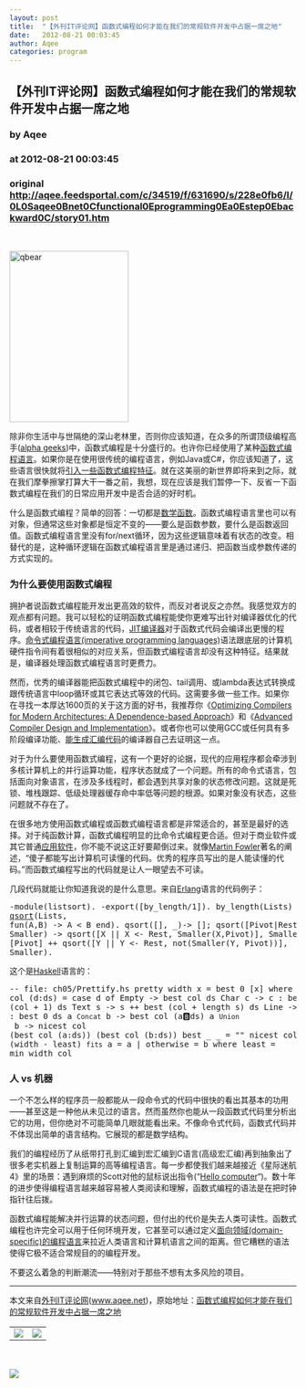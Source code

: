 ```yaml
---
layout: post
title:  "【外刊IT评论网】函数式编程如何才能在我们的常规软件开发中占据一席之地"
date:   2012-08-21 00:03:45
author: Aqee
categories: program
---
```


## 【外刊IT评论网】函数式编程如何才能在我们的常规软件开发中占据一席之地
### by Aqee
### at 2012-08-21 00:03:45
### original <http://aqee.feedsportal.com/c/34519/f/631690/s/228e0fb6/l/0L0Saqee0Bnet0Cfunctional0Eprogramming0Ea0Estep0Ebackward0C/story01.htm>

<br><p><a href="http://wkee.net/qee/wordpress/wp-content/uploads/2012/08/qbear.gif"><img title="qbear" src="http://wkee.net/qee/wordpress/wp-content/uploads/2012/08/qbear-209x300.gif" alt="qbear" width="209" height="300"></a></p> <p>除非你生活中与世隔绝的深山老林里，否则你应该知道，在众多的所谓顶级编程高手(<a href="http://video.google.com/videoplay?docid=-3436067109364123518">alpha geeks</a>)中，函数式编程是十分盛行的。也许你已经使用了某种<a title="Functional programming" href="http://www.aqee.net/www.aqee.net/tag/%E5%87%BD%E6%95%B0%E5%BC%8F%E7%BC%96%E7%A8%8B/" rel="wikipedia">函数式编程语言</a>。如果你是在使用很传统的编程语言，例如Java或C#，你应该知道了，这些语言很快就将<a href="http://www.aqee.net/whats-wrong-with-the-for-loop/">引入一些函数式编程特征</a>。就在这美丽的新世界即将来到之际，就在我们摩拳擦掌打算大干一番之前，我想，现在应该是我们暂停一下、反省一下函数式编程在我们的日常应用开发中是否合适的好时机。</p> <p>什么是函数式编程？简单的回答：一切都是<a title="Function (mathematics)" href="http://en.wikipedia.org/wiki/Function_%28mathematics%29" rel="wikipedia">数学函数</a>。函数式编程语言里也可以有对象，但通常这些对象都是恒定不变的——要么是函数参数，要什么是函数返回值。函数式编程语言里没有for/next循环，因为这些逻辑意味着有状态的改变。相替代的是，这种循环逻辑在函数式编程语言里是通过递归、把函数当成参数传递的方式实现的。</p> <h3>为什么要使用函数式编程</h3> <p>拥护者说函数式编程能开发出更高效的软件，而反对者说反之亦然。我感觉双方的观点都有问题。我可以轻松的证明函数式编程能使你更难写出针对编译器优化的代码，或者相较于传统语言的代码，<a title="Just-in-time compilation" href="http://en.wikipedia.org/wiki/Just-in-time_compilation" rel="wikipedia">JIT编译器</a>对于函数式代码会编译出更慢的程序。<a title="Imperative programming" href="http://en.wikipedia.org/wiki/Imperative_programming" rel="wikipedia">命令式编程语言(imperative programming languages)</a>语法跟底层的计算机硬件指令间有着很相似的对应关系，但函数式编程语言却没有这种特征。结果就是，编译器处理函数式编程语言时更费力。</p> <p>然而，优秀的编译器能把函数式编程中的闭包、tail调用、或lambda表达式转换成跟传统语言中loop循环或其它表达式等效的代码。这需要多做一些工作。如果你在寻找一本厚达1600页的关于这方面的好书，我推荐你《<a href="http://amzn.to/NSbGQp">Optimizing Compilers for Modern Architectures: A Dependence-based Approach</a>》和《<a href="http://www.amazon.com/Advanced-Compiler-Design-Implementation-Muchnick/dp/1558603204">Advanced Compiler Design and Implementation</a>》。或者你也可以使用GCC或任何具有多阶段编译功能、<a href="http://www.cs.nyu.edu/courses/spring07/G22.3130-001/code_gen.html">能生成汇编代码</a>的编译器自己去证明这一点。</p> <p>对于为什么要使用函数式编程，这有一个更好的论据，现代的应用程序都会牵涉到多核计算机上的并行运算功能，程序状态就成了一个问题。所有的命令式语言，包括面向对象语言，在涉及多线程时，都会遇到共享对象的状态修改问题。这就是死锁、堆栈跟踪、低级处理器缓存命中率低等问题的根源。如果对象没有状态，这些问题就不存在了。</p> <p>在很多地方使用函数式编程或函数式编程语言都是非常适合的，甚至是最好的选择。对于纯函数计算，函数式编程明显的比命令式编程更合适。但对于商业软件或其它普通<a title="Application software" href="http://en.wikipedia.org/wiki/Application_software" rel="wikipedia">应用软件</a>，你不能不说这正好要颠倒过来。就像<a title="Martin Fowler" href="http://martinfowler.com/" rel="homepage">Martin Fowler</a>著名的阐述，“傻子都能写出计算机可读懂的代码。优秀的程序员写出的是人能读懂的代码。”而函数式编程写出的代码就是让人一眼望去不可读。</p> <p>几段代码就能让你知道我说的是什么意思。来自<a href="http://en.wikipedia.org/wiki/Erlang_%28programming_language%29">Erlang</a>语言的代码例子：</p> <pre>-module(listsort). -export([by_length/1]). by_length(Lists) -&gt; <a title="Qsort" href="http://en.wikipedia.org/wiki/Qsort" rel="wikipedia">qsort</a>(Lists, fun(A,B) -&gt; A &lt; B end). qsort([], _)-&gt; []; qsort([Pivot|Rest], Smaller) -&gt; qsort([X || X &lt;- Rest, Smaller(X,Pivot)], Smaller) ++ [Pivot] ++ qsort([Y || Y &lt;- Rest, not(Smaller(Y, Pivot))], Smaller).</pre> <p>这个是<a href="http://book.realworldhaskell.org/read/writing-a-library-working-with-json-data.html">Haskell</a>语言的：</p> <pre>-- file: ch05/Prettify.hs pretty width x = best 0 [x] where best col (d:ds) = case d of Empty -&gt; best col ds Char c -&gt; c : best (col + 1) ds Text s -&gt; s ++ best (col + length s) ds Line -&gt; &#39;\n&#39; : best 0 ds a `Concat` b -&gt; best col (a:b:ds) a `Union` b -&gt; nicest col (best col (a:ds)) (best col (b:ds)) best _ _ = &quot;&quot; nicest col a b | (width - least) `fits` a = a | otherwise = b where least = min width col</pre> <h3>人 vs 机器</h3> <p>一个不怎么样的程序员一般都能从一段命令式的代码中很快的看出其基本的功用——甚至这是一种他从未见过的语言。然而虽然你也能从一段函数式代码里分析出它的功用，但你绝对不可能简单几眼就能看出来。不像命令式代码，函数式代码并不体现出简单的语言结构。它展现的都是数学结构。</p> <p>我们的编程经历了从纸带打孔到汇编到宏汇编到C语言(高级宏汇编)再到抽象出了很多老实机器上复制运算的高等编程语言。每一步都使我们越来越接近《星际迷航4》里的场景：遇到麻烦的Scott对他的鼠标说出指令(“<a href="http://www.geocities.com/area51/3253/regular/doohan_scotty_quotes_movie.html">Hello computer</a>“)。数十年的进步使得编程语言越来越容易被人类阅读和理解，函数式编程的语法是在把时钟指针往后拨。</p> <p>函数式编程能解决并行运算的状态问题，但付出的代价是失去人类可读性。函数式编程也许完全可以用于任何环境开发，它甚至可以通过定义<a href="http://www.aqee.net/www.aqee.net/what-is-domain-driven-design/">面向领域(domain-specific)的编程语言</a>来拉近人类语言和计算机语言之间的距离。但它糟糕的语法使得它极不适合常规目的的编程开发。</p> <p>不要这么着急的判断潮流——特别对于那些不想有太多风险的项目。</p> <hr>本文来自<a href="http://www.aqee.net">外刊IT评论网</a>(<a href="http://www.aqee.net">www.aqee.net</a>)，原始地址：<a href="http://www.aqee.net/functional-programming-a-step-backward/" rel="bookmark">函数式编程如何才能在我们的常规软件开发中占据一席之地</a><br><img width="1" height="1" src="http://aqee.feedsportal.com/c/34519/f/631690/s/228e0fb6/mf.gif" border="0"><div><table border="0"><tr><td valign="middle"><a href="http://share.feedsportal.com/viral/sendEmail.cfm?lang=en&amp;title=%E3%80%90%E5%A4%96%E5%88%8AIT%E8%AF%84%E8%AE%BA%E7%BD%91%E3%80%91%E5%87%BD%E6%95%B0%E5%BC%8F%E7%BC%96%E7%A8%8B%E5%A6%82%E4%BD%95%E6%89%8D%E8%83%BD%E5%9C%A8%E6%88%91%E4%BB%AC%E7%9A%84%E5%B8%B8%E8%A7%84%E8%BD%AF%E4%BB%B6%E5%BC%80%E5%8F%91%E4%B8%AD%E5%8D%A0%E6%8D%AE%E4%B8%80%E5%B8%AD%E4%B9%8B%E5%9C%B0&amp;link=http%3A%2F%2Fwww.aqee.net%2Ffunctional-programming-a-step-backward%2F"><img src="http://res3.feedsportal.com/images/emailthis2.gif" border="0"></a></td><td valign="middle"><a href="http://res.feedsportal.com/viral/bookmark.cfm?title=%E3%80%90%E5%A4%96%E5%88%8AIT%E8%AF%84%E8%AE%BA%E7%BD%91%E3%80%91%E5%87%BD%E6%95%B0%E5%BC%8F%E7%BC%96%E7%A8%8B%E5%A6%82%E4%BD%95%E6%89%8D%E8%83%BD%E5%9C%A8%E6%88%91%E4%BB%AC%E7%9A%84%E5%B8%B8%E8%A7%84%E8%BD%AF%E4%BB%B6%E5%BC%80%E5%8F%91%E4%B8%AD%E5%8D%A0%E6%8D%AE%E4%B8%80%E5%B8%AD%E4%B9%8B%E5%9C%B0&amp;link=http%3A%2F%2Fwww.aqee.net%2Ffunctional-programming-a-step-backward%2F"><img src="http://res3.feedsportal.com/images/bookmark.gif" border="0"></a></td></tr></table></div><br><br><a href="http://da.feedsportal.com/r/139792264332/u/0/f/631690/c/34519/s/228e0fb6/a2.htm"><img src="http://da.feedsportal.com/r/139792264332/u/0/f/631690/c/34519/s/228e0fb6/a2.img" border="0"></a><img width="1" height="1" src="http://pi.feedsportal.com/r/139792264332/u/0/f/631690/c/34519/s/228e0fb6/a2t.img" border="0"><img src="http://www1.feedsky.com/t1/670399987/aqee-net/feedsky/s.gif?r=http://aqee.feedsportal.com/c/34519/f/631690/s/228e0fb6/l/0L0Saqee0Bnet0Cfunctional0Eprogramming0Ea0Estep0Ebackward0C/story01.htm" border="0" height="0" width="0">